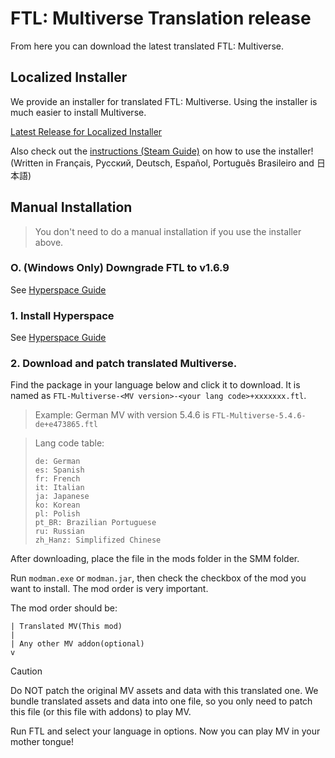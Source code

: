 # FTL: Multiverse Translation release
From here you can download the latest translated FTL: Multiverse. 

## Localized Installer
We provide an installer for translated FTL: Multiverse.  Using the installer is much easier to install Multiverse.

[Latest Release for Localized Installer](https://github.com/ftl-mv-translation/mvinstaller/releases/latest)

Also check out the [instructions (Steam Guide)](https://steamcommunity.com/sharedfiles/filedetails/?id=3252627639) on how to use the installer! (Written in Français, Русский, Deutsch, Español, Português Brasileiro and 日本語)

## Manual Installation
> You don't need to do a manual installation if you use the installer above.

### O. (Windows Only) Downgrade FTL to v1.6.9
See [Hyperspace Guide](https://ftl-hyperspace.github.io/FTL-Hyperspace/install-guides/windows/index.html)

### 1. Install Hyperspace
See [Hyperspace Guide](https://ftl-hyperspace.github.io/FTL-Hyperspace/#installation)
### 2. Download and patch translated Multiverse.
Find the package in your language below and click it to download. It is named as `FTL-Multiverse-<MV version>-<your lang code>+xxxxxxx.ftl`.

> Example: German MV with version 5.4.6 is  `FTL-Multiverse-5.4.6-de+e473865.ftl`

> Lang code table:
> 
> ```
> de: German
> es: Spanish
> fr: French
> it: Italian
> ja: Japanese
> ko: Korean
> pl: Polish
> pt_BR: Brazilian Portuguese
> ru: Russian
> zh_Hanz: Simplifized Chinese
> ```

After downloading, place the file in the mods folder in the SMM folder.

Run `modman.exe` or `modman.jar`, then check the checkbox of the mod you want to install. The mod order is very important.

The mod order should be:
```
| Translated MV(This mod)
|
| Any other MV addon(optional)
v
```

> [!CAUTION]
> Do NOT patch the original MV assets and data with this translated one. We bundle translated assets and data into one file, so you only need to patch this file (or this file with addons) to play MV.

Run FTL and select your language in options. Now you can play MV in your mother tongue!
